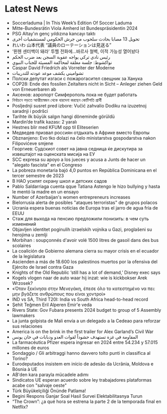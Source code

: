 # Latest News
-  Soccerladuma | In This Week’s Edition Of Soccer Laduma
-  Mitte-Bundesrätin Viola Amherd ist Bundespräsidentin 2024
-  PSG Altay'ın genç yıldızına kancayı taktı
-  تحويل 13 مصابا بحادث سلحوب من جرش الحكومي لمستشفيات أخرى
-  れいわ 山本代表 “議員のローテーションは見送る”
-  ‘뮌헨 센터백이 돼라’ 투헬 전화에…바르사 철벽, 이적 가능성 열어놨다
-  رئيس نادي تركي يواجه عقوبة السجن بعد ضرب الحكم
-  نواكشوط: جلسة مغلقة لمحاكمة المسيئة للجناب النبوي
-  Caspar David Friedrich als Vorreiter der Moderne
-  تشواميني يكشف موعد عودته للتدريبات
-  Полски депутат изгаси с пожарогасител свещник за Ханука
-  COP28: Ende des fossilen Zeitalters nicht in Sicht – Anleger ziehen Geld von Erneuerbaren ab
-  Аксенов: аэропорт Симферополь пока не будет работать
-  নির্বাচনে লড়তে আত্মীয়স্বজন থেকে ধারদেনা করছেন কোটিপতি প্রার্থী
-  Posljednji susret pred izbore: Vučić zahvalio Dodiku na izuzetnoj saradnji i podršci
-  Tarihte ilk büyük salgın hangi döneminde görüldü
-  Mardin’de trafik kazası: 2 yaralı
-  Hestnes blir med KFUM opp til Eliteserien
-  Медведев призвал россиян отдыхать в Африке вместо Европы
-  Obznanjeno: Evo tko dolazi na čelo ministarstva gospodarstva nakon Filipovićeve smjene
-  Георгиев: Судскиот совет на јавна седница ќе дискутира за извештајот на оценската мисија на ЕУ
-  SCC expresa su apoyo a los jueces y acusa a Junts de hacer un "alegato fascista" en el Congreso
-  La pobreza monetaria bajó 4,0 puntos en República Dominicana en el tercer semestre de 2023
-  В НАО усилят охрану школ и детских садов
-  Pablo Saldarriaga cuenta qque Tatiana Astengo le hizo bullying y hasta le mentó la madre en un ensayo
-  Number of Azerbaijan's women entrepreneurs increases
-  Bielorrusia alerta de posibles "ataques terroristas" de grupos polacos
-  Ucrania espera buenas noticias de Europa tras el jarro de agua fría de EEUU
-  Стаж для выхода на пенсию предложили понизить: в чем суть изменений
-  Objavljen identitet poginulih izraelskih vojnika u Gazi, proglašeni su herojima u zemlji
-  Morbihan : soupçonnés d'avoir volé 1500 litres de gasoil dans des bus scolaires
-  La coalición de Gobierno alemana cierra su mayor crisis en el ecuador de la legislatura
-  Ascienden a más de 18.600 los palestinos muertos por la ofensiva del Ejército de Israel contra Gaza
-  Knights of the Old Republic ‘still has a lot of demand,’ Disney exec says
-  Kogels vlogen naar de auto waar hij inzat: wie is kickbokser Arek Wrzosek?
-  «Όταν ξεκίνησα στην Μενεγάκη, έπεσε όλο το κατεστημένο να πει: μην βγάζετε ανθρώπους που είναι χοντροί»
-  IND vs SA, Third T20I: India vs South Africa head-to-head record
-  Şehit Teğmen Eril Alperen Emir'e veda
-  Rivers State: Gov Fubara presents 2024 budget to group of 5 Assembly lawmakers
-  La junta golpista de Mali envía a un delegado a la Cedeao para reforzar sus relaciones
-  America is on the brink in the first trailer for Alex Garland’s Civil War
-  المقاومة في غزة تستهدف حشوداً لقوات العدو ودبابات في خان يونس
-  La farmacéutica Pfizer espera ingresar en 2024 entre 54.234 y 57.015 millones de euros
-  Sondaggio / Gli arbitraggi hanno davvero tolto punti in classifica al Torino?
-  Eurodeputados insistem em início de adesão da Ucrânia, Moldova e Bósnia à UE
-  AB'den kara parayla mücadele adımı
-  Sindicatos UE esperan acuerdo sobre ley trabajadores plataformas acabe con "salvaje oeste"
-  Türk Büyükelçiliği Önünde Patlama!
-  Begini Respons Ganjar Soal Hasil Survei Elektabilitasnya Turun
-  “The Crown”: ¿a qué hora se estrena la parte 2 de la temporada final en Netflix?
